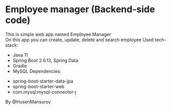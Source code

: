 # Employee manager (Backend-side code)
This is simple web app named Employee Manager \
On this app you can create, update, delete and search employee
Used tech-stack:
* Java 11
* Spring Boot 2.6.13, Spring Data 
* Gradle 
* MySQL
 Dependencies:
 - 	spring-boot-starter-data-jpa
 -	spring-boot-starter-web
 -  com.mysql:mysql-connector-j
 
 By @HusenMansurov
